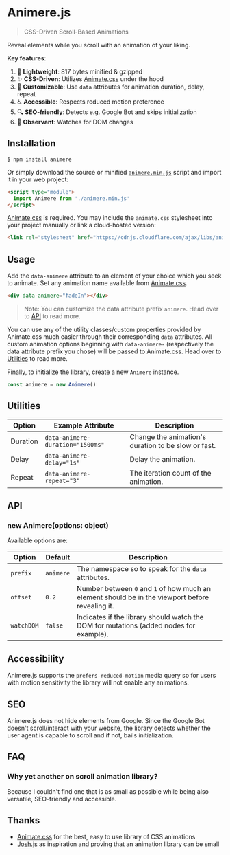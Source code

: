 # Animere.js

> CSS-Driven Scroll-Based Animations

Reveal elements while you scroll with an animation of your liking.

**Key features**:

1. 🍃 **Lightweight**: 817 bytes minified & gzipped
2. ✨ **CSS-Driven**: Utilizes [Animate.css](https://animate.style) under the hood
3. 🔧 **Customizable**: Use `data` attributes for animation duration, delay, repeat
4. ♿️ **Accessible**: Respects reduced motion preference
5. 🔍 **SEO-friendly**: Detects e.g. Google Bot and skips initialization
6. 👀 **Observant**: Watches for DOM changes

## Installation

```
$ npm install animere
```

Or simply download the source or minified [`animere.min.js`](dist/animere.min.js) script and import it in your web project:

```html
<script type="module">
  import Animere from './animere.min.js'
</script>
```

[Animate.css](https://animate.style) is required. You may include the `animate.css` stylesheet into your project manually or link a cloud-hosted version:

```html
<link rel="stylesheet" href="https://cdnjs.cloudflare.com/ajax/libs/animate.css/4.1.0/animate.min.css">
```

## Usage

Add the `data-animere` attribute to an element of your choice which you seek to animate. Set any animation name available from [Animate.css](https://animate.style).

```html
<div data-animere="fadeIn"></div>
```

> Note: You can customize the data attribute prefix `animere`. Head over to [API](#api) to read more.

You can use any of the utility classes/custom properties provided by Animate.css much easier through their corresponding `data` attributes. All custom animation options beginning with `data-animere-` (respectively the data attribute prefix you chose) will be passed to Animate.css. Head over to [Utilities](#utilities) to read more.

Finally, to initialize the library, create a new `Animere` instance.

```js
const animere = new Animere()
```

## Utilities

Option | Example Attribute | Description
--- | --- | ---
Duration | `data-animere-duration="1500ms"` | Change the animation's duration to be slow or fast.
Delay | `data-animere-delay="1s"` | Delay the animation.
Repeat | `data-animere-repeat="3"` | The iteration count of the animation.

## API

### new Animere(options: object)

Available options are:

Option | Default | Description
--- | --- | ---
`prefix` | `animere` | The namespace so to speak for the `data` attributes.
`offset` | `0.2` | Number between `0` and `1` of how much an element should be in the viewport before revealing it.
`watchDOM` | `false` | Indicates if the library should watch the DOM for mutations (added nodes for example).

## Accessibility

Animere.js supports the `prefers-reduced-motion` media query so for users with motion sensitivity the library will not enable any animations.

## SEO

Animere.js does not hide elements from Google. Since the Google Bot doesn't scroll/interact with your website, the library detects whether the user agent is capable to scroll and if not, bails initialization.

## FAQ

### Why yet another on scroll animation library?

Because I couldn't find one that is as small as possible while being also versatile, SEO-friendly and accessible.

## Thanks

- [Animate.css](https://animate.style) for the best, easy to use library of CSS animations
- [Josh.js](https://github.com/mamunhpath/josh.js) as inspiration and proving that an animation library can be small
